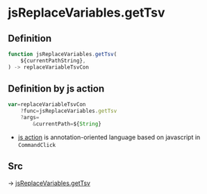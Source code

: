 # jsReplaceVariables.getTsv

## Definition

```js.js
function jsReplaceVariables.getTsv(
	${currentPathString},
) -> replaceVariableTsvCon
```


## Definition by js action

```js.js
var=replaceVariableTsvCon
	?func=jsReplaceVariables.getTsv
	?args=
		&currentPath=${String}
```

- [js action](#) is annotation-oriented language based on javascript in `CommandClick`



## Src

-> [jsReplaceVariables.getTsv](https://github.com/puutaro/CommandClick/blob/master/app/src/main/java/com/puutaro/commandclick/fragment_lib/terminal_fragment/js_interface/edit/JsReplaceVariables.kt#L14)


